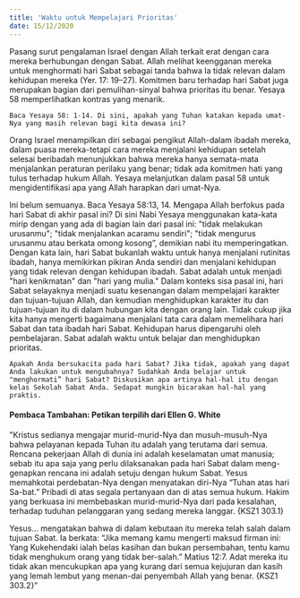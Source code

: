 ```yaml
---
title: 'Waktu untuk Mempelajari Prioritas'
date: 15/12/2020
---
```


Pasang surut pengalaman Israel dengan Allah terkait erat dengan cara mereka berhubungan dengan Sabat. Allah melihat keengganan mereka untuk menghormati hari Sabat sebagai tanda bahwa Ia tidak relevan dalam kehidupan mereka (Yer. 17: 19–27). Komitmen baru terhadap hari Sabat juga merupakan bagian dari pemulihan-sinyal bahwa prioritas itu benar. Yesaya 58 memperlihatkan kontras yang menarik.

`Baca Yesaya 58: 1-14. Di sini, apakah yang Tuhan katakan kepada umat-Nya yang masih relevan bagi kita dewasa ini?`

Orang Israel menampilkan diri sebagai pengikut Allah-dalam ibadah mereka, dalam puasa mereka-tetapi cara mereka menjalani kehidupan setelah selesai beribadah menunjukkan bahwa mereka hanya semata-mata menjalankan peraturan perilaku yang benar; tidak ada komitmen hati yang tulus terhadap hukum Allah. Yesaya melanjutkan dalam pasal 58 untuk mengidentifikasi apa yang Allah harapkan dari umat-Nya.

Ini belum semuanya. Baca Yesaya 58:13, 14. Mengapa Allah berfokus pada hari Sabat di akhir pasal ini? Di sini Nabi Yesaya menggunakan kata-kata mirip dengan yang ada di bagian lain dari pasal ini: "tidak melakukan urusanmu"; "tidak menjalankan acaramu sendiri"; "tidak mengurus urusanmu atau berkata omong kosong”, demikian nabi itu memperingatkan. Dengan kata lain, hari Sabat bukanlah waktu untuk hanya menjalani rutinitas ibadah, hanya memikirkan pikiran Anda sendiri dan menjalani kehidupan yang tidak relevan dengan kehidupan ibadah. Sabat adalah untuk menjadi "hari kenikmatan" dan "hari yang mulia." Dalam konteks sisa pasal ini, hari Sabat selayaknya menjadi suatu kesenangan dalam mempelajari karakter dan tujuan-tujuan Allah, dan kemudian menghidupkan karakter itu dan tujuan-tujuan itu di dalam hubungan kita dengan orang lain. Tidak cukup jika kita hanya mengerti bagaimana menjalani tata cara dalam memelihara hari Sabat dan tata ibadah hari Sabat. Kehidupan harus dipengaruhi oleh pembelajaran. Sabat adalah waktu untuk belajar dan menghidupkan prioritas.

`Apakah Anda bersukacita pada hari Sabat? Jika tidak, apakah yang dapat Anda lakukan untuk mengubahnya? Sudahkah Anda belajar untuk "menghormati” hari Sabat? Diskusikan apa artinya hal-hal itu dengan kelas Sekolah Sabat Anda. Sedapat mungkin bicarakan hal-hal yang praktis.`

#### Pembaca Tambahan: Petikan terpilih dari Ellen G. White

"Kristus sedianya mengajar murid-murid-Nya dan musuh-musuh-Nya bahwa pelayanan kepada Tuhan itu adalah yang terutama dari semua. Rencana pekerjaan Allah di dunia ini adalah keselamatan umat manusia; sebab itu apa saja yang perlu dilaksanakan pada hari Sabat dalam meng-genapkan rencana ini adalah setuju dengan hukum Sabat. Yesus memahkotai perdebatan-Nya dengan menyatakan diri-Nya “Tuhan atas hari Sa-bat.” Pribadi di atas segala pertanyaan dan di atas semua hukum. Hakim yang berkuasa ini membebaskan murid-murid-Nya dari pada kesalahan, terhadap tuduhan pelanggaran yang sedang mereka langgar. {KSZ1 303.1}

Yesus... mengatakan bahwa di dalam kebutaan itu mereka telah salah dalam tujuan Sabat. Ia berkata: “Jika memang kamu mengerti maksud firman ini: Yang Kukehendaki ialah belas kasihan dan bukan persembahan, tentu kamu tidak menghukum orang yang tidak ber-salah.” Matius 12:7. Adat mereka itu tidak akan mencukupkan apa yang kurang dari semua kejujuran dan kasih yang lemah lembut yang menan-dai penyembah Allah yang benar. {KSZ1 303.2}"